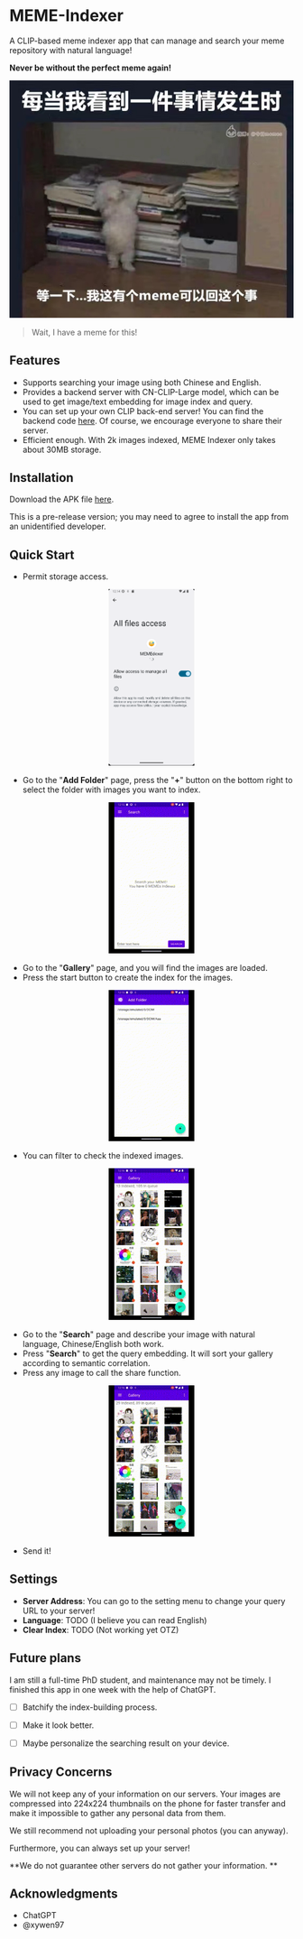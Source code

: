 # MEME-Indexer

A CLIP-based meme indexer app that can manage and search your meme repository with natural language! 

**Never be without the perfect meme again!**

![](./imgs/have_a_meme.jpg)
> Wait, I have a meme for this!

## Features
- Supports searching your image using both Chinese and English. 
- Provides a backend server with CN-CLIP-Large model, which can be used to get image/text embedding for image index and query. 
- You can set up your own CLIP back-end server! You can find the backend code [here](https://github.com/xywen97/cn_clip_server). Of course, we encourage everyone to share their server. 
- Efficient enough. With 2k images indexed, MEME Indexer only takes about 30MB storage. 

## Installation

Download the APK file [here](https://github.com/VEWOXIC/MEME-Indexer/releases). 

This is a pre-release version; you may need to agree to install the app from an unidentified developer.

## Quick Start

- Permit storage access. 
<div align="center">
<img src=./imgs/File_access.png width=30% />
</div>

- Go to the "**Add Folder**" page, press the "**+**" button on the bottom right to select the folder with images you want to index. 

<div align="center">
<img src=./imgs/add_folder.gif width=30% />
</div>

- Go to the "**Gallery**" page, and you will find the images are loaded. 
- Press the start button to create the index for the images. 

<div align="center">
<img src=./imgs/Create_index.gif width=30% />
</div>

- You can filter to check the indexed images. 

<div align="center">
<img src=./imgs/Filter.gif width=30% />
</div>

- Go to the "**Search**" page and describe your image with natural language, Chinese/English both work. 
- Press "**Search**" to get the query embedding. It will sort your gallery according to semantic correlation. 
- Press any image to call the share function. 

<div align="center">
<img src=./imgs/search.gif width=30% />
</div>

- Send it! 

## Settings

- **Server Address**: You can go to the setting menu to change your query URL to your server! 
- **Language**: TODO (I believe you can read English)
- **Clear Index**: TODO (Not working yet OTZ)

## Future plans

I am still a full-time PhD student, and maintenance may not be timely. I finished this app in one week with the help of ChatGPT. 

- [ ] Batchify the index-building process. 
- [ ] Make it look better. 
- [ ] Maybe personalize the searching result on your device. 


## Privacy Concerns

We will not keep any of your information on our servers. Your images are compressed into 224x224 thumbnails on the phone for faster transfer and make it impossible to gather any personal data from them. 

We still recommend not uploading your personal photos (you can anyway). 

Furthermore, you can always set up your server! 

**We do not guarantee other servers do not gather your information. **

## Acknowledgments

- ChatGPT
- @xywen97
